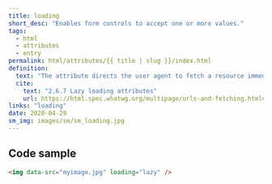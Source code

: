 ```yaml
---
title: loading
short_desc: "Enables form controls to accept one or more values."
tags:
  - html
  - attributes
  - entry
permalink: html/attributes/{{ title | slug }}/index.html
definition:
  text: "The attribute directs the user agent to fetch a resource immediately or to defer fetching until some conditions associated with the element are met, according to the attribute's current state."
  cite:
    text: "2.6.7 Lazy loading attributes"
    url: https://html.spec.whatwg.org/multipage/urls-and-fetching.html#lazy-loading-attributes
links: "loading"
date: 2020-04-29
sm_img: images/sm/sm_loading.jpg
---
```


<h2 class="h3"><span>Code sample</span></h2>

```html
<img data-src="myimage.jpg" loading="lazy" />
```
